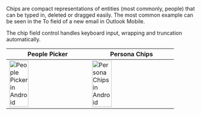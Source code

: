 Chips are compact representations of entities (most commonly, people) that can be typed in, deleted or dragged easily. The most common example can be seen in the To field of a new email in Outlook Mobile.

The chip field control handles keyboard input, wrapping and truncation automatically.

| People Picker                                                                                                                                                                          | Persona Chips                                                                                                                                                                         |
| -------------------------------------------------------------------------------------------------------------------------------------------------------------------------------------- | ------------------------------------------------------------------------------------------------------------------------------------------------------------------------------------- |
| <img src="https://static2.sharepointonline.com/files/fabric/fabric-website/images/controls/android/Persona/PeoplePickerView.png" alt="People Picker in Android" style="width: 50%;" /> | <img src="https://static2.sharepointonline.com/files/fabric/fabric-website/images/controls/android/Persona/PersonaChipView.png" alt="Persona Chips in Android" style="width: 50%;" /> |
